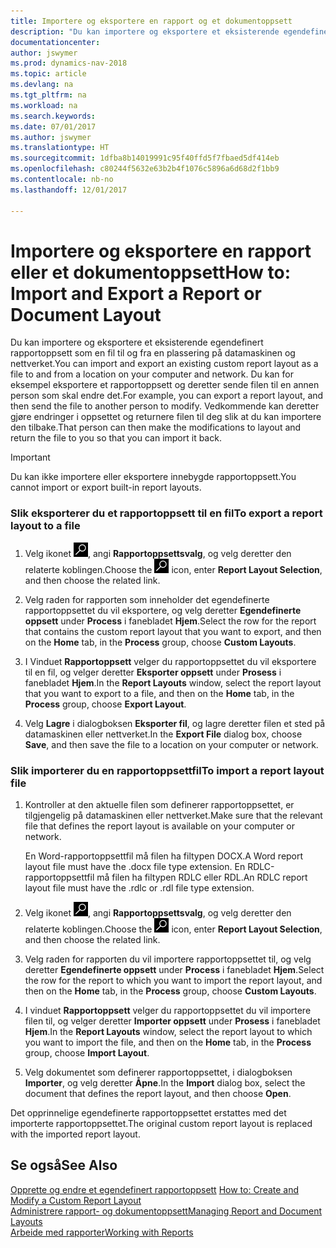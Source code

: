 ```yaml
---
title: Importere og eksportere en rapport og et dokumentoppsett
description: "Du kan importere og eksportere et eksisterende egendefinert rapportoppsett som en fil til og fra en plassering på datamaskinen og nettverket."
documentationcenter: 
author: jswymer
ms.prod: dynamics-nav-2018
ms.topic: article
ms.devlang: na
ms.tgt_pltfrm: na
ms.workload: na
ms.search.keywords: 
ms.date: 07/01/2017
ms.author: jswymer
ms.translationtype: HT
ms.sourcegitcommit: 1dfba8b14019991c95f40ffd5f7fbaed5df414eb
ms.openlocfilehash: c80244f5632e63b2b4f1076c5896a6d68d2f1bb9
ms.contentlocale: nb-no
ms.lasthandoff: 12/01/2017

---
```

# <a name="how-to-import-and-export-a-report-or-document-layout"></a><span data-ttu-id="40e23-103">Importere og eksportere en rapport eller et dokumentoppsett</span><span class="sxs-lookup"><span data-stu-id="40e23-103">How to: Import and Export a Report or Document Layout</span></span>
<span data-ttu-id="40e23-104">Du kan importere og eksportere et eksisterende egendefinert rapportoppsett som en fil til og fra en plassering på datamaskinen og nettverket.</span><span class="sxs-lookup"><span data-stu-id="40e23-104">You can import and export an existing custom report layout as a file to and from a location on your computer and network.</span></span> <span data-ttu-id="40e23-105">Du kan for eksempel eksportere et rapportoppsett og deretter sende filen til en annen person som skal endre det.</span><span class="sxs-lookup"><span data-stu-id="40e23-105">For example, you can export a report layout, and then send the file to another person to modify.</span></span> <span data-ttu-id="40e23-106">Vedkommende kan deretter gjøre endringer i oppsettet og returnere filen til deg slik at du kan importere den tilbake.</span><span class="sxs-lookup"><span data-stu-id="40e23-106">That person can then make the modifications to layout and return the file to you so that you can import it back.</span></span>  
  
> [!IMPORTANT]  
>  <span data-ttu-id="40e23-107">Du kan ikke importere eller eksportere innebygde rapportoppsett.</span><span class="sxs-lookup"><span data-stu-id="40e23-107">You cannot import or export built-in report layouts.</span></span>  
  
### <a name="to-export-a-report-layout-to-a-file"></a><span data-ttu-id="40e23-108">Slik eksporterer du et rapportoppsett til en fil</span><span class="sxs-lookup"><span data-stu-id="40e23-108">To export a report layout to a file</span></span>  
  
1.  <span data-ttu-id="40e23-109">Velg ikonet ![Søk etter side eller rapport](media/ui-search/search_small.png "Søk etter side eller rapport"), angi **Rapportoppsettsvalg**, og velg deretter den relaterte koblingen.</span><span class="sxs-lookup"><span data-stu-id="40e23-109">Choose the ![Search for Page or Report](media/ui-search/search_small.png "Search for Page or Report icon") icon, enter **Report Layout Selection**, and then choose the related link.</span></span>  
  
2.  <span data-ttu-id="40e23-110">Velg raden for rapporten som inneholder det egendefinerte rapportoppsettet du vil eksportere, og velg deretter **Egendefinerte oppsett** under **Process** i fanebladet **Hjem**.</span><span class="sxs-lookup"><span data-stu-id="40e23-110">Select the row for the report that contains the custom report layout that you want to export, and then on the **Home** tab, in the **Process** group, choose **Custom Layouts**.</span></span>  
  
3.  <span data-ttu-id="40e23-111">I Vinduet **Rapportoppsett** velger du rapportoppsettet du vil eksportere til en fil, og velger deretter **Eksporter oppsett** under **Prosess** i fanebladet **Hjem**.</span><span class="sxs-lookup"><span data-stu-id="40e23-111">In the **Report Layouts** window, select the report layout that you want to export to a file, and then on the **Home** tab, in the **Process** group, choose **Export Layout**.</span></span>  
  
4.  <span data-ttu-id="40e23-112">Velg **Lagre** i dialogboksen **Eksporter fil**, og lagre deretter filen et sted på datamaskinen eller nettverket.</span><span class="sxs-lookup"><span data-stu-id="40e23-112">In the **Export File** dialog box, choose **Save**, and then save the file to a location on your computer or network.</span></span>  
  
### <a name="to-import-a-report-layout-file"></a><span data-ttu-id="40e23-113">Slik importerer du en rapportoppsettfil</span><span class="sxs-lookup"><span data-stu-id="40e23-113">To import a report layout file</span></span>  
  
1.  <span data-ttu-id="40e23-114">Kontroller at den aktuelle filen som definerer rapportoppsettet, er tilgjengelig på datamaskinen eller nettverket.</span><span class="sxs-lookup"><span data-stu-id="40e23-114">Make sure that the relevant file that defines the report layout is available on your computer or network.</span></span>  
  
     <span data-ttu-id="40e23-115">En Word-rapportoppsettfil må filen ha filtypen DOCX.</span><span class="sxs-lookup"><span data-stu-id="40e23-115">A Word report layout file must have the .docx file type extension.</span></span> <span data-ttu-id="40e23-116">En RDLC-rapportoppsettfil må filen ha filtypen RDLC eller RDL.</span><span class="sxs-lookup"><span data-stu-id="40e23-116">An RDLC report layout file must have the .rdlc or .rdl file type extension.</span></span>  
  
2.  <span data-ttu-id="40e23-117">Velg ikonet ![Søk etter side eller rapport](media/ui-search/search_small.png "Søk etter side eller rapport"), angi **Rapportoppsettsvalg**, og velg deretter den relaterte koblingen.</span><span class="sxs-lookup"><span data-stu-id="40e23-117">Choose the ![Search for Page or Report](media/ui-search/search_small.png "Search for Page or Report icon") icon, enter **Report Layout Selection**, and then choose the related link.</span></span>  
  
3.  <span data-ttu-id="40e23-118">Velg raden for rapporten du vil importere rapportoppsettet til, og velg deretter **Egendefinerte oppsett** under **Process** i fanebladet **Hjem**.</span><span class="sxs-lookup"><span data-stu-id="40e23-118">Select the row for the report to which you want to import the report layout, and then on the **Home** tab, in the **Process** group, choose **Custom Layouts**.</span></span>  
  
4.  <span data-ttu-id="40e23-119">I vinduet **Rapportoppsett** velger du rapportoppsettet du vil importere filen til, og velger deretter **Importer oppsett** under **Prosess** i fanebladet **Hjem**.</span><span class="sxs-lookup"><span data-stu-id="40e23-119">In the **Report Layouts** window, select the report layout to which you want to import the file, and then on the **Home** tab, in the **Process** group, choose **Import Layout**.</span></span>  
  
5.  <span data-ttu-id="40e23-120">Velg dokumentet som definerer rapportoppsettet, i dialogboksen **Importer**, og velg deretter **Åpne**.</span><span class="sxs-lookup"><span data-stu-id="40e23-120">In the **Import** dialog box, select the document that defines the report layout, and then choose **Open**.</span></span>  
  
 <span data-ttu-id="40e23-121">Det opprinnelige egendefinerte rapportoppsettet erstattes med det importerte rapportoppsettet.</span><span class="sxs-lookup"><span data-stu-id="40e23-121">The original custom report layout is replaced with the imported report layout.</span></span>  
  
## <a name="see-also"></a><span data-ttu-id="40e23-122">Se også</span><span class="sxs-lookup"><span data-stu-id="40e23-122">See Also</span></span>  
 <span data-ttu-id="40e23-123">[Opprette og endre et egendefinert rapportoppsett](ui-how-create-custom-report-layout.md) </span><span class="sxs-lookup"><span data-stu-id="40e23-123">[How to: Create and Modify a Custom Report Layout](ui-how-create-custom-report-layout.md) </span></span>  
 [<span data-ttu-id="40e23-124">Administrere rapport- og dokumentoppsett</span><span class="sxs-lookup"><span data-stu-id="40e23-124">Managing Report and Document Layouts</span></span>](ui-manage-report-layouts.md)  
 [<span data-ttu-id="40e23-125">Arbeide med rapporter</span><span class="sxs-lookup"><span data-stu-id="40e23-125">Working with Reports</span></span>](ui-work-report.md)    
